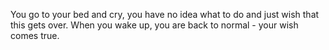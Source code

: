 You go to your bed and cry, you have no idea what to do and just wish that this gets over. When you wake up, you are back to normal -  your wish comes true.
